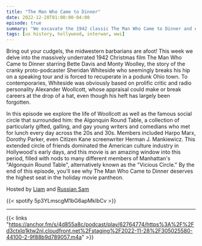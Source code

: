 ```yaml
---
title: "The Man Who Came to Dinner"
date: 2022-12-28T01:00:00-04:00
episode: true
summary: "We excavate the 1942 classic The Man Who Came to Dinner and explore the lives of the personalities who inspired it."
tags: [us history, hollywood, interwar, wwi]
---
```


Bring out your cudgels, the midwestern barbarians are afoot! This week we delve into the massively underrated 1942 Christmas film The Man Who Came to Dinner starring Bette Davis and Monty Woolley, the story of the cranky proto-podcaster Sheridan Whiteside who seemingly breaks his hip on a speaking tour and is forced to recuperate in a podunk Ohio town. To contemporaries, Whiteside was obviously based on prolific critic and radio personality Alexander Woollcott, whose appraisal could make or break careers at the drop of a hat, even though his heft has largely been forgotten.

In this episode we explore the life of Woollcott as well as the famous social circle that surrounded him: the Algonquin Round Table, a collection of particularly gifted, galling, and gay young writers and comedians who met for lunch every day across the 20s and 30s. Members included Harpo Marx, Dorothy Parker, even Citizen Kane screenwriter Herman J. Mankiewicz. This extended circle of friends dominated the American culture industry in Hollywood's early days, and this movie is an amazing window into this period, filled with nods to many different members of Manhattan's "Algonquin Round Table", alternatively known as the "Vicious Circle." By the end of this episode, you'll see why The Man Who Came to Dinner deserves the highest seat in the holiday movie pantheon.

Hosted by [Liam](https://twitter.com/LegoRacers2) and [Russian Sam](https://twitter.com/reelCheburashka)

{{< spotify 5p3YLmscgM1bG6apMkIbCv >}}

---

{{< links "https://anchor.fm/s/4d855a8c/podcast/play/62764774/https%3A%2F%2Fd3ctxlq1ktw2nl.cloudfront.net%2Fstaging%2F2022-11-28%2F305025580-44100-2-9f88b9d789057.m4a" >}}


